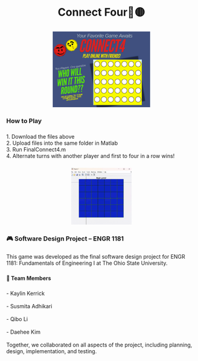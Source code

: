 <h1 align="center">Connect Four🔴🟡</h1>

###

<div align="center">
  <img height="200" src="connectFourAd.png"  />
</div>

###

<h3 align="left">How to Play</h3>

###

<p align="left">1. Download the files above<br>2. Upload files into the same folder in Matlab<br>3. Run FinalConnect4.m<br>4. Alternate turns with another player and first to four in a row wins!</p>

###

<div align="center">
  <img height="150" src="connectFourDemoGif.gif"  />
</div>

###

<h3 align="left">🎮 Software Design Project – ENGR 1181</h3>

###

<p align="left">This game was developed as the final software design project for ENGR 1181: Fundamentals of Engineering I at The Ohio State University.</p>

###

<h4 align="left">👥 Team Members</h4>

###

<p align="left">- Kaylin Kerrick<br><br>- Susmita Adhikari<br><br>- Qibo Li<br><br>- Daehee Kim<br><br>Together, we collaborated on all aspects of the project, including planning, design, implementation, and testing.</p>

###
